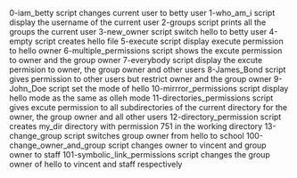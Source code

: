 0-iam_betty script changes current user to betty user
1-who_am_i script display the username of the current user
2-groups script prints all the groups the current user
3-new_owner script switch hello to betty user
4-empty script creates hello file
5-execute script display execute permission to hello owner
6-multiple_permissions script shows the excute permission to owner and the group owner
7-everybody script display the excute permision to owner, the group owner and other users
8-James_Bond script gives permission to other users but restrict owner and the group owner
9-John_Doe script set the mode of hello
10-mirrror_permissions script display hello mode as the same as olleh mode
11-directories_permissions script gives excute permission to all subdirectories of the current directory for the owner, the group owner and all other users
12-directory_permission script creates my_dir directory with permission 751 in the working directory
13-change_group script switches group owner from hello to school
100-change_owner_and_group script changes owner to vincent and group owner to staff
101-symbolic_link_permissions script changes the group owner of hello to vincent and staff respectively
